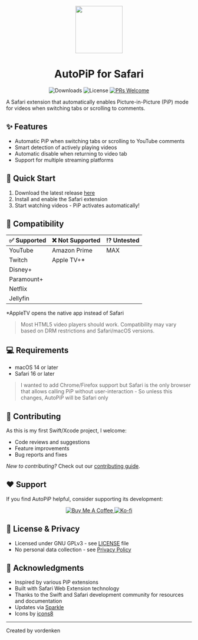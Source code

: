 <p align="center">
  <a href="#">
    <img height="128" width="128" src="https://raw.github.com/vordenken/AutoPiP/main/AutoPiP/Assets.xcassets/AppIcon.appiconset/icon_512x512%402x.png">
  </a>
  <h1 align="center">AutoPiP for Safari</h1>
</p>

<p align="center">
  <img src="https://img.shields.io/github/downloads/vordenken/AutoPiP/total" alt="Downloads">
  <img src="https://img.shields.io/github/license/vordenken/AutoPiP" alt="License">
  <a href="https://makeapullrequest.com"><img src="https://img.shields.io/badge/PRs-welcome-brightgreen.svg" alt="PRs Welcome"></a>
</p>

A Safari extension that automatically enables Picture-in-Picture (PiP) mode for videos when switching tabs or scrolling to comments.

## ✨ Features

- Automatic PiP when switching tabs or scrolling to YouTube comments
- Smart detection of actively playing videos
- Automatic disable when returning to video tab
- Support for multiple streaming platforms

## 🚀 Quick Start

1. Download the latest release [here](https://github.com/vordenken/AutoPiP/releases)
2. Install and enable the Safari extension
3. Start watching videos - PiP activates automatically!

## 🎯 Compatibility

| ✅ Supported | ❌ Not Supported | ⁉️ Untested |
|-------------|-----------------|------------|
| YouTube     | Amazon Prime    | MAX        |
| Twitch      | Apple TV+*     |            |
| Disney+     |                |            |
| Paramount+  |                |            |
| Netflix     |                |            |
| Jellyfin    |                |            |

*AppleTV opens the native app instead of Safari

> Most HTML5 video players should work. Compatibility may vary based on DRM restrictions and Safari/macOS versions.

## 💻 Requirements

- macOS 14 or later
- Safari 16 or later

> I wanted to add Chrome/Firefox support but Safari is the only browser that allows calling PiP without user-interaction - So unless this changes, AutoPiP will be Safari only

## 🤝 Contributing

As this is my first Swift/Xcode project, I welcome:
- Code reviews and suggestions
- Feature improvements
- Bug reports and fixes

*New to contributing?* Check out our [contributing guide](CONTRIBUTING.md).

## ❤️ Support

If you find AutoPiP helpful, consider supporting its development:

<p align="center">
  <a href="https://www.buymeacoffee.com/vordenken">
    <img src="https://www.buymeacoffee.com/assets/img/custom_images/orange_img.png" alt="Buy Me A Coffee">
  </a>
  <a href="https://ko-fi.com/vordenken">
    <img src="https://ko-fi.com/img/githubbutton_sm.svg" alt="Ko-fi">
  </a>
</p>

## 📝 License & Privacy

- Licensed under GNU GPLv3 - see [LICENSE](LICENSE) file
- No personal data collection - see [Privacy Policy](PRIVACY.md)

## 🙏 Acknowledgments

- Inspired by various PiP extensions
- Built with Safari Web Extension technology
- Thanks to the Swift and Safari development community for resources and documentation
- Updates via [Sparkle](https://sparkle-project.org)
- Icons by [icons8](https://icons8.com)

---
Created by vordenken
